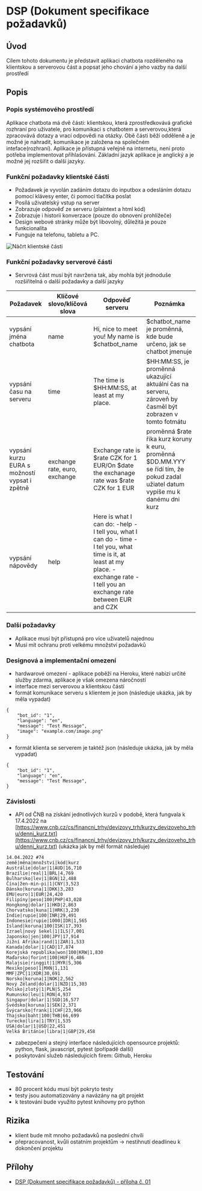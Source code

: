 # DSP (Dokument specifikace požadavků)

## Úvod

Cílem tohoto dokumentu je představit aplikaci chatbota rozděleného na klientskou a serverovou část a popsat jeho chování a jeho vazby na další prostředí

## Popis

### Popis systémového prostředí

Aplikace chatbota má dvě části: klientskou, která zprostředkovává grafické rozhraní pro uživatele, pro komunikaci s chatbotem a serverovou,která zpracovává dotazy a vrací odpovědi na otázky. Obě části běží odděleně a je možné je nahradit, komunikace je založena na společném inteface(rozhraní). Aplikace je přístupná  veřejně na internetu, není proto potřeba implementovat přihlašování. Základní jazyk aplikace je anglický a je možné jej rozšířit o další jazyky.

### Funkční požadavky klientské části

- Požadavek je vyvolán zadáním dotazu do inputbox a odesláním dotazu pomocí klávesy enter, či pomocí tlačítka poslat
- Posílá uživatelský vstup na server
- Zobrazuje odpověď ze serveru (plaintext a html kód)
- Zobrazuje i historii konverzace (pouze do obnovení prohlížeče)
- Design webové stránky může být libovolný, důležitá je pouze  funkcionalita
- Funguje na telefonu, tabletu a PC.

![Náčrt klientské části](https://i.imgur.com/5GwnULM.png)

### Funkční požadavky serverové části

- Servrová část musí být navržena tak, aby mohla být jednoduše rozšiřitelná o další požadavky a další jazyky

| Požadavek | Klíčové slovo/klíčová slova | Odpověď serveru | Poznámka |
| --- | --- | --- | --- |
| vypsání jména chatbota | name | Hi, nice to meet you! My name is $chatbot_name | $chatbot_name je proměnná, kde bude určeno, jak se chatbot jmenuje |
| vypsání času na serveru | time | The time is $HH:MM:SS, at least at my place. | $HH:MM:SS, je proměnná ukazující aktuální čas na serveru, zároveň by časměl být zobrazen v tomto fotmátu |
| vypsání kurzu EURA s možností vypsat i zpětně | exchange rate, euro, exchange | Exchange rate is $rate CZK for 1 EUR/On $date the exchanage rate was $rate CZK for 1 EUR | proměnná $rate říka kurz koruny k euru, proměnná $DD.MM.YYY se řídí tím, že pokud zadal užiatel datum vypíše mu k danému dni kurz |
| vypsání nápovědy | help | Here is what I can do: -help - I tell you, what I can do - time -  I tel you, what time is it, at least at my place. - exchange rate - I tell you an exchange rate between EUR and CZK |  |

### Další požadavky

- Aplikace musí být přístupná pro více uživatelů najednou
- Musí mít ochranu proti velkému množství požadavků

### Designová a implementační omezení

- hardwarové omezení - aplikace poběží na Heroku, které nabízí určité služby zdarma, aplikace je však omezena náročností
- interface mezi serverovou a klientskou částí
- formát komunikace serveru s klientem je json (následuje ukázka, jak by měla vypadat)

```
{
    "bot_id": "1",
    "language": "en",
    "message": "Test Message",
    "image": "example.com/image.png"
}
```

- formát klienta se serverem je taktéž json (následuje ukázka, jak by měla vypadat)

```
{
    "bot_id": "1",
    "language": "en",
    "message": "Test Message",
}
```

### Závislosti

- API od ČNB na získání jednotlivých kurzů v podobě, která fungvala k 17.4.2022 na [https://www.cnb.cz/cs/financni_trhy/devizovy_trh/kurzy_devizoveho_trhu/denni_kurz.txt](https://www.cnb.cz/cs/financni_trhy/devizovy_trh/kurzy_devizoveho_trhu/denni_kurz.txt)  (ukázka jak by měl formát následuje)

```
14.04.2022 #74
země|měna|množství|kód|kurz
Austrálie|dolar|1|AUD|16,710
Brazílie|real|1|BRL|4,769
Bulharsko|lev|1|BGN|12,488
Čína|žen-min-pi|1|CNY|3,523
Dánsko|koruna|1|DKK|3,283
EMU|euro|1|EUR|24,420
Filipíny|peso|100|PHP|43,028
Hongkong|dolar|1|HKD|2,863
Chorvatsko|kuna|1|HRK|3,230
Indie|rupie|100|INR|29,491
Indonesie|rupie|1000|IDR|1,565
Island|koruna|100|ISK|17,393
Izrael|nový šekel|1|ILS|7,001
Japonsko|jen|100|JPY|17,914
Jižní Afrika|rand|1|ZAR|1,533
Kanada|dolar|1|CAD|17,874
Korejská republika|won|100|KRW|1,830
Maďarsko|forint|100|HUF|6,486
Malajsie|ringgit|1|MYR|5,306
Mexiko|peso|1|MXN|1,131
MMF|ZPČ|1|XDR|30,691
Norsko|koruna|1|NOK|2,562
Nový Zéland|dolar|1|NZD|15,303
Polsko|zlotý|1|PLN|5,254
Rumunsko|leu|1|RON|4,937
Singapur|dolar|1|SGD|16,577
Švédsko|koruna|1|SEK|2,371
Švýcarsko|frank|1|CHF|23,966
Thajsko|baht|100|THB|66,699
Turecko|lira|1|TRY|1,535
USA|dolar|1|USD|22,451
Velká Británie|libra|1|GBP|29,458
```

- zabezpečení  a stejný interface následujících opensource projektů: python, flask, javascript, pytest (pořípadě další)
- poskytování služeb následujících firem: Github, Heroku

## Testování

- 80 procent kódu musí být pokryto testy
- testy jsou automatizovány a navázány na git projekt
- k testování bude využito pytest knihovny pro python

## Rizika

- klient bude mít mnoho požadavků na poslední chvíli
- přepracovanost, kvůli ostatním projektům → nestihnutí deadlineu k dokončení projektu

## Přílohy

- [DSP (Dokument specifikace požadavků) - příloha č. 01](DSP_priloha01.md)